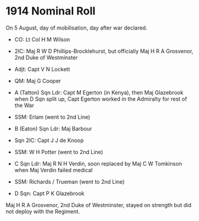 # 1914 Nominal Roll

On 5 August, day of mobilisation, day after war declared.

* CO: Lt Col H M Wilson
* 2IC: Maj R W D Phillips-Brocklehurst, but officially Maj H R A Grosvenor, 2nd Duke of Westminster
* Adjt: Capt V N Lockett
* QM: Maj G Cooper

* A (Tatton) Sqn Ldr: Capt M Egerton (in Kenya), then Maj Glazebrook when D Sqn split up, Capt Egerton worked in the Admiralty for rest of the War
* SSM: Erlam (went to 2nd Line)

* B (Eaton) Sqn Ldr: Maj Barbour
* Sqn 2IC: Capt J J de Knoop
* SSM: W H Potter (went to 2nd Line)

* C Sqn Ldr: Maj R N H Verdin, soon replaced by Maj C W Tomkinson when Maj Verdin failed medical
* SSM: Richards / Trueman (went to 2nd Line)

* D Sqn: Capt P K Glazebrook

Maj H R A Grosvenor, 2nd Duke of Westminster, stayed on strength but did not deploy with the Regiment.

